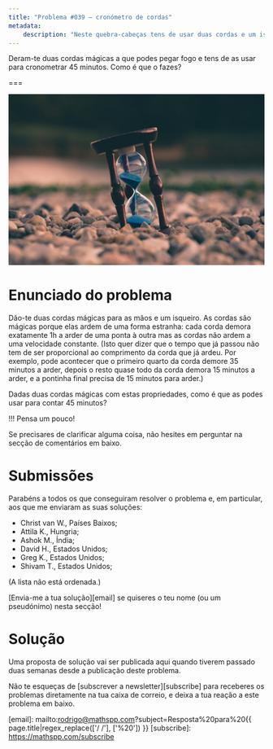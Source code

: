 ```yaml
---
title: "Problema #039 – cronómetro de cordas"
metadata:
    description: "Neste quebra-cabeças tens de usar duas cordas e um isqueiro para cronometrar 45 minutos."
---
```


Deram-te duas cordas mágicas a que podes pegar fogo e tens de as
usar para cronometrar 45 minutos.
Como é que o fazes?

===

![](thumbnail.png "Fotografia de uma ampulheta de Aron Visuals, Unsplash.")


# Enunciado do problema

Dão-te duas cordas mágicas para as mãos e um isqueiro.
As cordas são mágicas porque elas ardem de uma forma estranha:
cada corda demora exatamente 1h a arder de uma ponta à outra
mas as cordas não ardem a uma velocidade constante.
(Isto quer dizer que o tempo que já passou não tem de ser proporcional
ao comprimento da corda que já ardeu.
Por exemplo, pode acontecer que o primeiro quarto da corda demore 35
minutos a arder, depois o resto quase todo da corda demora 15 minutos
a arder, e a pontinha final precisa de 15 minutos para arder.)

Dadas duas cordas mágicas com estas propriedades,
como é que as podes usar para contar 45 minutos?

!!! Pensa um pouco!

Se precisares de clarificar alguma coisa, não hesites em perguntar na secção de comentários em baixo.


# Submissões

Parabéns a todos os que conseguiram resolver o problema e,
em particular, aos que me enviaram as suas soluções:

 - Christ van W., Países Baixos;
 - Attila K., Hungria;
 - Ashok M., Índia;
 - David H., Estados Unidos;
 - Greg K., Estados Unidos;
 - Shivam T., Estados Unidos;

(A lista não está ordenada.)

[Envia-me a tua solução][email] se quiseres o teu nome (ou um pseudónimo) nesta secção!


# Solução

Uma proposta de solução vai ser publicada aqui quando tiverem passado duas semanas desde a publicação deste problema.


Não te esqueças de [subscrever a newsletter][subscribe] para receberes os problemas diretamente na tua caixa de correio,
e deixa a tua reação a este problema em baixo.

[email]: mailto:rodrigo@mathspp.com?subject=Resposta%20para%20{{ page.title|regex_replace(['/ /'], ['%20']) }}
[subscribe]: https://mathspp.com/subscribe

